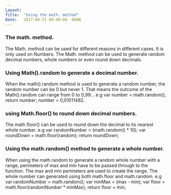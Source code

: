 ```yaml
---
Layout:	
Title:	"Using the math. method"
Date:	2017-08-21 09:08:04 -0600
---
```


### The math. method.
The Math. method can be used for different reasons in different cases. It is only used on Numbers.
The Math. method can be used to generate random decimal numbers, whole numbers or even round down decimals.

### Using Math().random to generate a decimal number.
When the math().random method is used to generate a random number, the random number can be 0 but never 1.
That means the outcome of the Math().random can range from 0 to 0,99...
e.g var number = math.random();
    return number;
    number = 0,01011482.

### using Math.floor() to round down decimal numbers.
The math.floor() can be used to round down the decimal to its nearest whole number.
e.g var randomNumber = (math.random() * 10);
    var roundDown = math.floor(random);
    return roundDown;

### Using the math.random() method to generate a whole number.
When using the math.random to generate a random whole number with a range, perimeters of max and min have to be passed through to the function.
The max and min perimeters are used to create the range.
The whole number can generated using both math.floor and math.random. 
e.g var randomNumber = math.random();
    var minMax = (max - min);
    var floor = math.floor(randomNumber * minMax);
    return floor + min;
